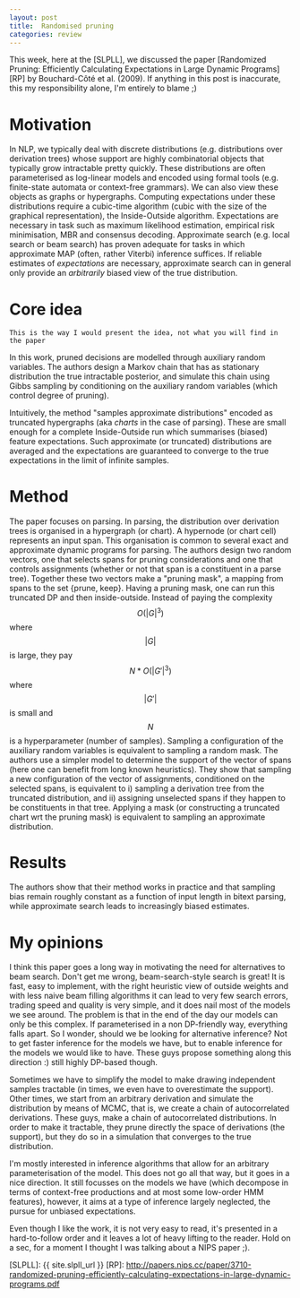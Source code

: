 ```yaml
---
layout: post
title:  Randomised pruning
categories: review
---
```


This week, here at the [SLPLL], we discussed the paper [Randomized Pruning: Efficiently Calculating Expectations in Large Dynamic Programs][RP] by Bouchard-Côté et al. (2009).
If anything in this post is inaccurate, this my responsibility alone, I'm entirely to blame ;)

# Motivation

In NLP, we typically deal with discrete distributions (e.g. distributions over derivation trees) whose support are highly combinatorial objects that typically grow intractable pretty quickly.
These distributions are often parameterised as log-linear models and encoded using formal tools (e.g. finite-state automata or context-free grammars).
We can also view these objects as graphs or hypergraphs.
Computing expectations under these distributions require a cubic-time algorithm (cubic with the size of the graphical representation), the Inside-Outside algorithm.
Expectations are necessary in task such as maximum likelihood estimation, empirical risk minimisation, MBR and consensus decoding.
Approximate search (e.g. local search or beam search) has proven adequate for tasks in which approximate MAP (often, rather Viterbi) inference suffices.
If reliable estimates of *expectations* are necessary, approximate search can in general only provide an *arbitrarily* biased view of the true distribution.


# Core idea

    This is the way I would present the idea, not what you will find in the paper


In this work, pruned decisions are modelled through auxiliary random variables.
The authors design a Markov chain that has as stationary distribution the true intractable posterior, and simulate this chain using Gibbs sampling by conditioning on the auxiliary random variables (which control degree of pruning).

Intuitively, the method "samples approximate distributions" encoded as truncated hypergraphs (aka *charts* in the case of parsing).
These are small enough for a complete Inside-Outside run which summarises (biased) feature expectations.
Such approximate (or truncated) distributions are averaged and the expectations are guaranteed to converge to the true expectations in the limit of infinite samples.

# Method

The paper focuses on parsing.
In parsing, the distribution over derivation trees is organised in a hypergraph (or chart).
A hypernode (or chart cell) represents an input span.
This organisation is common to several exact and approximate dynamic programs for parsing.
The authors design two random vectors, one that selects spans for pruning considerations and one that controls assignments (whether or not that span is a constituent in a parse tree).
Together these two vectors make a "pruning mask", a mapping from spans to the set {prune, keep}.
Having a pruning mask, one can run this truncated DP and then inside-outside.
Instead of paying the complexity $$O(|G|^3)$$ where $$|G|$$ is large, they pay $$N*O(|G'|^3)$$ where $$|G'|$$ is small and $$N$$ is a hyperparameter (number of samples).
Sampling a configuration of the auxiliary random variables is equivalent to sampling a random mask.
The authors use a simpler model to determine the support of the vector of spans (here one can benefit from long known heuristics).
They show that sampling a new configuration of the vector of assignments, conditioned on the selected spans, is equivalent to i) sampling a derivation tree from the truncated distribution, and ii) assigning unselected spans if they happen to be constituents in that tree.
Applying a mask (or constructing a truncated chart wrt the pruning mask) is equivalent to sampling an approximate distribution.

# Results

The authors show that their method works in practice and that sampling bias remain roughly constant as a function of input length in bitext parsing, while approximate search leads to increasingly biased estimates.

# My opinions

I think this paper goes a long way in motivating the need for alternatives to beam search.
Don't get me wrong, beam-search-style search is great! It is fast, easy to implement, with the right
heuristic view of outside weights and with less naive beam filling algorithms it can lead to very few search errors, trading speed and quality
is very simple, and it does nail most of the models we see around.
The problem is that in the end of the day our models can only be this complex.
If parameterised in a non DP-friendly way, everything falls apart.
So I wonder, should we be looking for alternative inference? Not to get faster inference
for the models we have, but to enable inference for the models we would like to have.
These guys propose something along this direction :) still highly DP-based though.

Sometimes we have to simplify the model to make drawing independent samples tractable (in times, we even have to overestimate the support).
Other times, we start from an arbitrary derivation and simulate the distribution by means of MCMC, that is, we create a chain of autocorrelated derivations.
These guys, make a chain of autocorrelated distributions. In order to make it tractable, they prune directly the space of derivations (the support), but they do so in a simulation that converges to the true distribution.

I'm mostly interested in inference algorithms that allow for an arbitrary parameterisation of the model.
This does not go all that way, but it goes in a nice direction.
It still focusses on the models we have (which decompose in terms of context-free productions and at most some low-order HMM features), however, it aims at a type of inference largely neglected, the pursue for unbiased expectations.

Even though I like the work, it is not very easy to read, it's presented in a hard-to-follow order and it leaves a lot of heavy lifting  to the reader. Hold on a sec, for a moment I thought I was talking about a NIPS paper ;).

[SLPLL]: {{ site.slpll_url }}
[RP]: http://papers.nips.cc/paper/3710-randomized-pruning-efficiently-calculating-expectations-in-large-dynamic-programs.pdf
